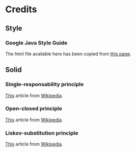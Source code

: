 # Credits

## Style 
### Google Java Style Guide
The html file available here has been copied from [this page](https://google.github.io/styleguide/javaguide.html).

## Solid
### Single-responsability principle  
[This](https://en.wikipedia.org/wiki/Single-responsibility_principle) article from [Wikipedia](https://wikipedia.org).
### Open-closed principle  
[This](https://en.wikipedia.org/wiki/Open%E2%80%93closed_principle) article from [Wikipedia](https://wikipedia.org).

### Liskov-substitution principle  
[This](https://en.wikipedia.org/wiki/Liskov_substitution_principle) article from [Wikipedia](https://wikipedia.org).



